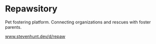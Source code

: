 # Repawsitory

Pet fostering platform. Connecting organizations and rescues with foster parents. 

www.stevenhunt.dev/d/repaw
